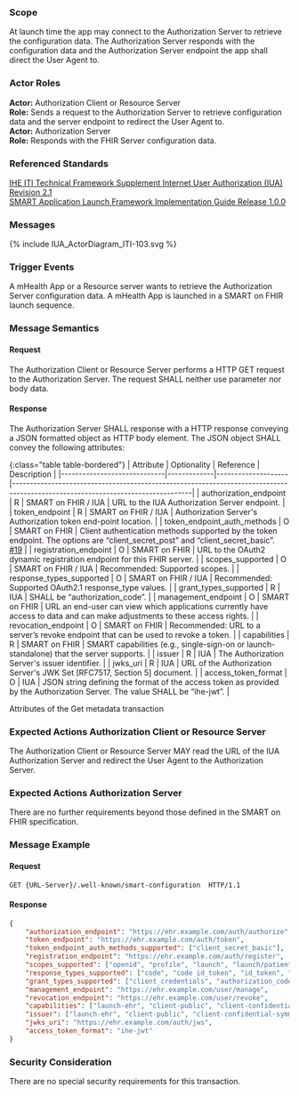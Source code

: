 ### Scope

At launch time the app may connect to the Authorization Server to retrieve the configuration data. The Authorization Server responds with the configuration data and the Authorization Server endpoint the app shall  direct the User Agent to.

### Actor Roles

**Actor:** Authorization Client or Resource Server  
**Role:** Sends a request to the Authorization Server to retrieve configuration data and the server endpoint to redirect the User Agent to.   
**Actor:** Authorization Server  
**Role:** Responds with the FHIR Server configuration data.  

### Referenced Standards

[IHE ITI Technical Framework Supplement Internet User Authorization (IUA) Revision 2.1](https://profiles.ihe.net/ITI/IUA/index.html)  
[SMART Application Launch Framework Implementation Guide Release 1.0.0](http://www.hl7.org/fhir/smart-app-launch/)

### Messages

<div>{% include IUA_ActorDiagram_ITI-103.svg %}</div>

### Trigger Events

A mHealth App or a Resource server wants to retrieve the Authorization Server configuration data. A mHealth App is launched in a SMART on FHIR launch sequence.

### Message Semantics

#### Request

The Authorization Client or Resource Server performs a HTTP GET request to the Authorization Server. The request SHALL neither use parameter nor body data. 

#### Response

The Authorization Server SHALL response with a HTTP response conveying a JSON formatted object as HTTP body element. The JSON object SHALL convey the following attributes: 

{:class="table table-bordered"}
| Attribute                   | Optionality | Reference          | Description                                                                                                                    |
|-----------------------------|-------------|--------------------|--------------------------------------------------------------------------------------------------------------------------------|
| authorization_endpoint      | R           | SMART on FHIR / IUA  | URL to the IUA Authorization Server endpoint.                                                                                  |
| token_endpoint              | R           | SMART on FHIR / IUA  | Authorization Server's Authorization token end-point location.                                                                                              |
| token_endpoint_auth_methods | O           | SMART on FHIR      | <span style="background-color: #fff2ff;">Client authentication methods supported by the token endpoint. The options are “client_secret_post” and “client_secret_basic”. [#19](https://github.com/ehealthsuisse/ch-epr-mhealth/issues/19)</span> |
| registration_endpoint       | O           | SMART on FHIR      | URL to the OAuth2 dynamic registration endpoint for this FHIR server.                                                          |
| scopes_supported            | O           | SMART on FHIR / IUA  | Recommended: Supported scopes.                                                                                                 |
| response_types_supported    | O           | SMART on FHIR / IUA  | Recommended: Supported OAuth2.1 response_type values.                                                                          |
| grant_types_supported       | R           | IUA                | SHALL be “authorization_code”.                                  |
| management_endpoint         | O           | SMART on FHIR      | URL an end-user can view which applications currently have access to data and can make adjustments to these access rights.     |
| revocation_endpoint         | O           | SMART on FHIR      | Recommended: URL to a server’s revoke endpoint that can be used to revoke a token.                                             |
| capabilities                | R           | SMART on FHIR      | SMART capabilities (e.g., single-sign-on or launch-standalone) that the server supports.                                       |
| issuer                      | R           | IUA                | The Authorization Server's issuer identifier.                                                                                   |
| jwks_uri                    | R           | IUA                | URL of the Authorization Server's JWK Set [RFC7517, Section 5] document.                                                        |
| access_token_format         | O           | IUA                | JSON string defining the format of the access token as provided by the Authorization Server. The value SHALL be “ihe-jwt”.  |

<div><figcaption>Attributes of the Get metadata transaction</figcaption></div>  


### Expected Actions Authorization Client or Resource Server

The Authorization Client or Resource Server MAY read the URL of the IUA Authorization Server and redirect the User Agent to the Authorization Server.  

###	Expected Actions Authorization Server

There are no further requirements beyond those defined in the SMART on FHIR specification.

###	Message Example

#### Request

```
GET {URL-Server}/.well-known/smart-configuration  HTTP/1.1
```

#### Response

```json
{
    "authorization_endpoint": "https://ehr.example.com/auth/authorize",
    "token_endpoint": "https://ehr.example.com/auth/token",
    "token_endpoint_auth_methods_supported": ["client_secret_basic"],
    "registration_endpoint": "https://ehr.example.com/auth/register",
    "scopes_supported": ["openid", "profile", "launch", "launch/patient", "patient/*.*", "purpose_of_use=*", "subject_role=*", "person_id=*", "principal=*", "principal_id=*", "organization=*",  "organization=_id*", "access_token_format=*"],
    "response_types_supported": ["code", "code id_token", "id_token", "refresh_token"],
    "grant_types_supported": ["client_credentials", "authorization_code", "id_token", "refresh_token", "urn:ietf:params:oauth:grant-type:jwt-bearer"],
    "management_endpoint": "https://ehr.example.com/user/manage",
    "revocation_endpoint": "https://ehr.example.com/user/revoke",
    "capabilities": ["launch-ehr", "client-public", "client-confidential-symmetric", "context-ehr-patient", "sso-openid-connect"],
    "issuer": ["launch-ehr", "client-public", "client-confidential-symmetric", "context-ehr-patient", "sso-openid-connect"],
    "jwks_uri": "https://ehr.example.com/auth/jws",
    "access_token_format": "ihe-jwt"
}
```

### Security Consideration

There are no special security requirements for this transaction. 